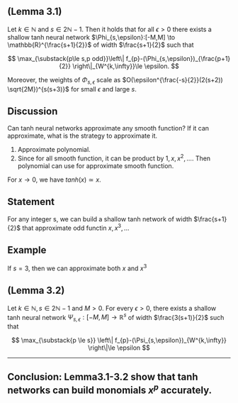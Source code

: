 ## (Lemma 3.1)   
Let $k \in \mathbb{N}$ and $s \in 2\mathbb{N}-1$. Then it holds that for all $\epsilon>0$ there exists a shallow tanh neural network 
$\Phi_{s,\epsilon}:[-M,M] \to \mathbb{R}^{\frac{s+1}{2}}$ of width $\frac{s+1}{2}$ such that

$$
\max_{\substack{p\le s,p odd}}\left\| f_{p}-(\Phi_{s,\epsilon})_{\frac{p+1}{2}} \right\|_{W^{k,\infty}}\le \epsilon.
$$  

Moreover, the weights of $\Phi_{s,\epsilon}$ scale as $O(\epsilon^{\frac{-s}{2}}(2(s+2)) \sqrt{2M})^{s(s+3)}$ for small $\epsilon$ and large $s$.

## Discussion  
Can tanh neural networks approximate any smooth function? If it can approximate, what is the strategy to approximate it.  
1. Approximate polynomial.
2. Since for all smooth function, it can be product by ${1,x,x^{2},...}$. Then polynomial can use for approximate smooth function.

For $x \to 0$, we have $tanh(x) \simeq x$.
## Statement  
For any integer s, we can build a shallow tanh network of width $\frac{s+1}{2}$ that approximate odd functin $x,x^{3},...$

## Example  
If $s=3$, then we can approximate both $x$ and $x^{3}$


## (Lemma 3.2)
Let $k \in \mathbb{N}, s \in 2\mathbb{N}-1$ and  $M>0$. For every $\epsilon >0$, there exists a shallow tanh neural network $\Psi_{s,\epsilon}:[-M,M] \to \mathbb{R}^{s}$ of width $\frac{3(s+1)}{2}$ such that

$$
\max_{\substack{p \le s}} \left\| f_{p}-(\Psi_{s,\epsilon})_{W^{k,\infty}} \right\|\le \epsilon
$$

---
Conclusion: Lemma3.1-3.2 show that tanh networks can build monomials $x^{p}$ accurately.
---
